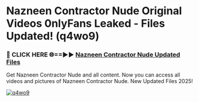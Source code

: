 # Nazneen Contractor Nude Original Videos 0nlyFans Leaked - Files Updated! (q4wo9)

<h3>🔴 CLICK HERE 🌐==►► <a href="https://tinyurl.com/y5r63du9" rel="nofollow">Nazneen Contractor Nude Updated Files</a></h3>

Get Nazneen Contractor Nude and all content. Now you can access all videos and pictures of Nazneen Contractor Nude. New Updated Files 2025!

[![q4wo9](https://i.imgur.com/UVo9nyh.gif)](https://tinyurl.com/y5r63du9)